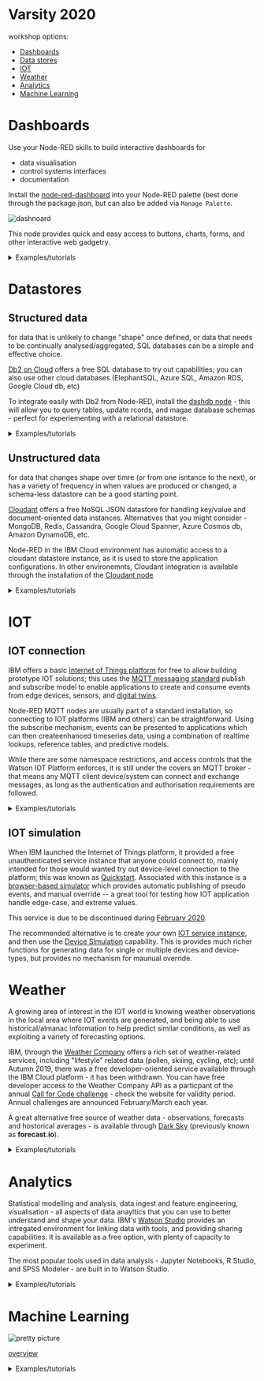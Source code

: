 # Varsity 2020
workshop options:

+ [Dashboards](#dashboards)
+ [Data stores](#datastores)
+ [IOT](#iot)
+ [Weather](#weather)
+ [Analytics](#analytics)
+ [Machine Learning](#machine-learning)


# Dashboards

Use your Node-RED skills to build interactive dashboards for
+ data visualisation
+ control systems interfaces
+ documentation

Install the [node-red-dashboard](https://flows.nodered.org/node/node-red-dashboard) into your Node-RED palette (best done through the package.json, but can also be added via `Manage Palette`.

![dashnoard](https://nodered.org/images/dashboarde.png)

This node provides quick and easy access to buttons, charts, forms, and other interactive web gadgetry.

<details><summary>Examples/tutorials</summary>
  
+ [basic IOT dashboard](https://developer.ibm.com/recipes/tutorials/ui-dashboard-for-iot-device-data-using-node-red/)
+ [Freewave dashboard tutorial](https://www.youtube.com/watch?v=X8ustpkAJ-U)
+ [Earthquake monitor](https://developer.ibm.com/tutorials/simple-earthquake-monitoring-system-using-nodered/)

</details>

# Datastores

## Structured data

for data that is unlikely to change "shape" once defined, or data that needs to be continually analysed/aggregated, SQL databases can be a simple and effective choice.

[Db2 on Cloud](https://cloud.ibm.com/catalog/services/dashdb-for-transactions) offers a free SQL database to try out capabilities; you can also use other cloud databases (ElephantSQL, Azure SQL, Amazon RDS, Google Cloud db, etc)

To integrate easily with Db2 from Node-RED, install the [dashdb node](https://flows.nodered.org/node/node-red-nodes-cf-sqldb-dashdb) - this will allow you to query tables, update rcords, and magae database schemas - perfect for experiementing with a relational datastore.

<details><summary>Examples/tutorials</summary>
  
+ [SQL on Raspberry Pi](https://randomnerdtutorials.com/sqlite-with-node-red-and-raspberry-pi/)
+ [Steve Cope - Storing IOT events with SQL](http://www.steves-internet-guide.com/storing-iot-data-sql-database/)
+ [NoSQL to DB2](https://github.com/cloudant-labs/data-flow-examples/tree/master/node-red)

</details>

## Unstructured data

for data that changes shape over timre (or from one isntance to the next), or has a variety of frequency in when values are produced or changed, a schema-less datastore can be a good starting point.

[Cloudant](https://cloud.ibm.com/catalog/services/cloudantnosqldb) offers a free NoSQL JSON datastore for handling key/value and document-oriented data instances. Alternatives that you might consider - MongoDB, Redis, Cassandra, Google Cloud Spanner, Azure Cosmos db, Amazon DynamoDB, etc.

Node-RED in the IBM Cloud environment has automatic access to a cloudant datastore instance, as it is used to store the application configurations. In other  environemnts, Cloudant integration is available through the installation of the [Cloudant node](https://flows.nodered.org/node/node-red-node-cf-cloudant)

<details><summary>Examples/tutorials</summary>
  
+ [Basic cloudant I/O](https://www.youtube.com/watch?v=FXm2Bk-tCIc)
+ [MongoDB prototyping](https://www.compose.com/articles/power-prototyping-with-mongodb-and-node-red-2/)
+ [NoSQL to DB2](https://github.com/cloudant-labs/data-flow-examples/tree/master/node-red)

</details>

# IOT

## IOT connection

IBM offers a basic [Internet of Things platform](https://cloud.ibm.com/catalog/services/iotf-service) for free to allow building prototype IOT solutions; this uses the [MQTT messaging standard](https://mqtt.org) publish and subscribe model to enable applications to create and consume events from edge devices, sensors, and [digital twins](https://www.ibm.com/blogs/internet-of-things/iot-cheat-sheet-digital-twin/).

Node-RED MQTT nodes are usually part of a standard installation, so connecting to IOT platforms (IBM and others) can be straightforward. Using the subscribe mechanism, events can be presented to applications which can then createenhanced timeseries data, using a combination of realtime lookups, reference tables, and predictive models.

While there are some namespace restrictions, and access controls that the Watson IOT Platform enforces, it is still under the covers an MQTT broker - that means any MQTT client device/system can connect and exchange messages, as long as the authentication and authorisation requirements are followed.

<details><summary>Examples/tutorials</summary>
  
+ [MQTT from CC3200](https://developer.ibm.com/answers/questions/492812/how-to-subscribe-ibm-watson-iot-platform-with-cc32/)
+ [Talk to your digital twin](https://developer.ibm.com/recipes/tutorials/talk-to-your-sensor-using-the-watson-iot-platform-and-conversation-services/)
+ [Publishing to IOT clouds](https://labs.eleks.com/2019/01/node-red-library-iot-cloud.html)
+ [Connect to IBM IOT with MQTT](https://www.opc-router.com/connecting-ibm-watson-iot-platform-via-mqtt/)

</details>

## IOT simulation

When IBM launched the Internet of Things platform, it provided a free unauthenticated service instance that anyone could connect to, mainly intended for those would wanted try out device-level connection to the platform; this was known as [Quickstart](https://quickstart.internetofthings.ibmcloud.com/#/). Associated with this instance is a [browser-based simulator](https://quickstart.internetofthings.ibmcloud.com/iotsensor/) which provides automatic publishing of pseudo events, and manual override -- a great tool for testing how IOT application handle edge-case, and extreme values.

This service is due to be discontinued during [February 2020](https://developer.ibm.com/iotplatform/2020/01/17/advanced-notice-withdrawal-of-watson-iot-platform-quick-start/). 

The recommended alternative is to create your own [IOT service instance](https://cloud.ibm.com/catalog/services/iotf-service), and then use the [Device Simulation](https://cloud.ibm.com/docs/services/IoT?topic=iot-platform-sim_device_data) capability. This is provides much richer functions for generating data for single or multiple devices and device-types, but provides no mechanism for maunual override. 

# Weather

A growing area of interest in the IOT world is knowing weather observations in the local area where IOT events are generated, and being able to use historical/almanac information to help predict similar conditions, as well as exploiting a variety of forecasting options.

IBM, through the [Weather Company](https://www.ibm.com/uk-en/marketplace/weather-company-data-packages/purchase) offers a rich set of weather-related services, including "lifestyle" related data (pollen, skiiing, cycling, etc); until Autumn 2019, there was a free developer-oriented service available through the IBM Cloud platform - it has been withdrawn. You can have free developer access to the Weather Company API as a particpant of the annual [Call for Code challenge](https://callforcode.org/) - check the website for validity period. Annual challenges are announced February/March each year.

A great alternative free source of weather data - observations, forecasts and hostorical averages - is available through [Dark Sky](https://darksky.net/) (previously known as **forecast.io**).

<details><summary>Examples/tutorials</summary>

+ [Call for Code - Weather API](https://github.com/Call-for-Code/weather-api-nodejs)
+ [Dark Sky weather dashboard](https://www.instructables.com/id/Build-a-Weather-Dashboard-Using-Dark-Sky-API/)
+ [Get started with OpenWeatherMap](https://openweathermap.org/appid)

</details>

# Analytics

Statistical modelling and analysis, data ingest and feature engineering, visualisation - all aspects of data anayltics that you can use to better understand and shape your data. IBM's [Watson Studio](https://cloud.ibm.com/catalog/services/data-science-experience) provides an intregated environment for linking data with tools, and providing sharing capabilities. It is available as a free option, with plenty of capacity to experiment.

The most popular tools used in data analysis - Jupyter Notebooks, R Studio, and SPSS Modeler - are built in to Watson Studio.

<details><summary>Examples/tutorials</summary>
  
+ [Watson Studio - SPSS Modeler](https://developer.ibm.com/technologies/data-science/tutorials/watson-studio-spss-modeler-flow/)
+ [Data visualisation with python](https://developer.ibm.com/technologies/analytics/patterns/visualize-data-with-python)
+ [Watson Studio - Air quality notebook](https://github.com/IBM/smart-city-analytics) and [working notebook](https://github.com/IBMDeveloperUK/air-quality-analysis)

</details>

# Machine Learning

![pretty picture](https://www.risk.net/sites/risk/files/styles/landscape_750_463/public/2017-06/neural-network.jpg?itok=ev-Fja8p)

[overview](https://www.ibm.com/topics/machine-learning)

<details><summary>Examples/tutorials</summary>
  
+ [Machine Learning environment](https://dataplatform.cloud.ibm.com/docs/content/wsj/analyze-data/ml-overview.html?audience=wdp)
+ [Cognitive IOT application in 7 steps](https://developer.ibm.com/technologies/data-science/tutorials/iot-cognitive-iot-app-machine-learning)
+ [AutoAI - AI for AI tutorial](https://dataplatform.cloud.ibm.com/docs/content/wsj/analyze-data/autoai_example_binary_classifier.html?audience=wdp)
  
</details>
